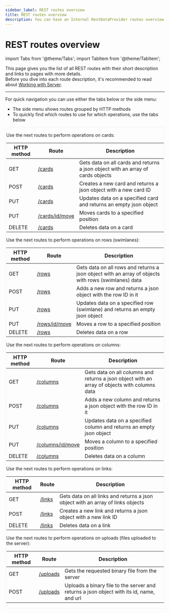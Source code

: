 ```yaml
---
sidebar_label: REST routes overview
title: REST routes overview
description: You can have an Internal RestDataProvider routes overview of JavaScript Kanban in the documentation of the DHTMLX JavaScript Kanban library. Browse developer guides and API reference, try out code examples and live demos, and download a free 30-day evaluation version of DHTMLX Kanban.
---
```


# REST routes overview

import Tabs from '@theme/Tabs';
import TabItem from '@theme/TabItem';

This page gives you the list of all REST routes with their short description and links to pages with more details.<br> Before you dive into each route description, it's recommended to read about [Working with Server](guides/working_with_server.md).

---

For quick navigation you can use either the tabs below or the side menu:
- The side menu shows routes grouped by HTTP methods
- To quickly find which routes to use for which operations, use the tabs below

<div style="border: solid #F8F8F8">
<Tabs>
<TabItem value="cards" label="cards">
<p>Use the next routes to perform operations on cards:</p>
<table>
<thead>
<tr>
<th>HTTP method</th>
<th>Route</th>
<th>Description</th>
</tr>
</thead>
<tbody>
<tr>
<td>GET</td>
<td><a href="/api/provider/rest_routes/get_routes/js_kanban_get_cards_route"> /cards</a></td>
<td>Gets data on all cards and returns a json object with an array of cards objects</td>
</tr>
<tr>
<td>POST</td>
<td><a href="/api/provider/rest_routes/post_routes/js_kanban_post_cards_route"> /cards</a></td>
<td>Creates a new card and returns a json object with a new card ID</td>
</tr>
<tr>
<td>PUT</td>
<td><a href="/api/provider/rest_routes/put_routes/js_kanban_put_cards_route"> /cards</a></td>
<td>Updates data on a specified card and returns an empty json object</td>
</tr>
<tr>
<td>PUT</td>
<td><a href="/api/provider/rest_routes/put_routes/js_kanban_put_cards_move_route"> /cards/id/move</a></td>
<td>Moves cards to a specified position</td>
</tr>

<tr>
<td>DELETE</td>
<td><a href="/api/provider/rest_routes/delete_routes/js_kanban_delete_cards_route"> /cards</a></td>
<td>Deletes data on a card</td>
</tr>
</tbody>
</table>
</TabItem>

<TabItem value="rows" label="rows">
<p>Use the next routes to perform operations on rows (swimlanes):</p>
<table>
<thead>
<tr>
<th>HTTP method</th>
<th>Route</th>
<th>Description</th>

</tr>
</thead>
<tbody>
<tr>
<td>GET</td>
<td><a href="/api/provider/rest_routes/get_routes/js_kanban_get_rows_route"> /rows</a></td>
<td>Gets data on all rows and returns a json object with an array of objects with rows (swimlanes) data</td>
</tr>
<tr>
<td>POST</td>
<td ><a href="/api/provider/rest_routes/post_routes/js_kanban_post_rows_route"> /rows</a></td>
<td>Adds a new row and returns a json object with the row ID in it</td>
</tr>
<tr>
<td>PUT</td>
<td><a href="/api/provider/rest_routes/put_routes/js_kanban_put_rows_route"> /rows</a></td>
<td>Updates data on a specified row (swimlane) and returns an empty json object</td>
</tr>
<tr>
<td>PUT</td>
<td><a href="/api/provider/rest_routes/put_routes/js_kanban_put_rows_move_route"> /rows/id/move</a></td>
<td>Moves a row to a specified position</td>
</tr>
<tr>
<td>DELETE</td>
<td><a href="/api/provider/rest_routes/delete_routes/js_kanban_delete_rows_route"> /rows</a></td>
<td>Deletes data on a row</td>
</tr>
</tbody>
</table>
</TabItem>

<TabItem value="columns" label="columns">
    <p>Use the next routes to perform operations on columns:</p>
    <table>
        <thead>
            <tr>
                <th>HTTP method</th>
                <th>Route</th>
                <th>Description</th>
            </tr>
        </thead>
        <tbody>
            <tr>
                <td>GET</td>
                <td><a href="/api/provider/rest_routes/get_routes/js_kanban_get_columns_route"> /columns</a></td>
                <td>Gets data on all columns and returns a json object with an array of objects with columns data</td>
            </tr>
            <tr>
                <td>POST</td>
                <td ><a href="/api/provider/rest_routes/post_routes/js_kanban_post_columns_route"> /columns</a></td>
                <td>Adds a new column and returns a json object with the row ID in it</td>
            </tr>
            <tr>
                <td>PUT</td>
                <td><a href="/api/provider/rest_routes/put_routes/js_kanban_put_columns_route"> /columns</a></td>
                <td>Updates data on a specified column and returns an empty json object</td>
            </tr>
            <tr>
                <td>PUT</td>
                <td><a href="/api/provider/rest_routes/put_routes/js_kanban_put_columns_move_route"> /columns/id/move</a></td>
                <td>Moves a column to a specified position</td>
            </tr>
            <tr>
                <td>DELETE</td>
                <td><a href="/api/provider/rest_routes/delete_routes/js_kanban_delete_columns_route"> /columns</a></td>
                <td>Deletes data on a column</td>
            </tr>
        </tbody>
    </table>
</TabItem>

<TabItem value="links" label="links">
    <p>Use the next routes to perform operations on links:</p>
    <table>
        <thead>
            <tr>
                <th>HTTP method</th>
                <th>Route</th>
                <th>Description</th>
            </tr>
        </thead>
        <tbody>
            <tr>
                <td>GET</td>
                <td><a href="/api/provider/rest_routes/get_routes/js_kanban_get_links_route"> /links</a></td>
                <td>Gets data on all links and returns a json object with an array of links objects</td>
            </tr>
            <tr>
                <td>POST</td>
                <td ><a href="/api/provider/rest_routes/post_routes/js_kanban_post_links_route"> /links</a></td>
                <td>Creates a new link and returns a json object with a new link ID</td>
            </tr>
            <tr>
                <td>DELETE</td>
                <td><a href="/api/provider/rest_routes/delete_routes/js_kanban_delete_links_route"> /links</a></td>
                <td>Deletes data on a link</td>
            </tr>
        </tbody>
    </table>
</TabItem>

<TabItem value="uploads" label="uploads">
    <p>Use the next routes to perform operations on uploads (files uploaded to the server):</p>
    <table>
        <thead>
            <tr>
                <th>HTTP method</th>
                <th>Route</th>
                <th>Description</th>
            </tr>
        </thead>
        <tbody>
            <tr>
                <td>GET</td>
                <td><a href="/api/provider/rest_routes/get_routes/js_kanban_get_uploads_route"> /uploads</a></td>
                <td>Gets the requested binary file from the server</td>
            </tr>
            <tr>
                <td>POST</td>
                <td><a href="/api/provider/rest_routes/post_routes/js_kanban_post_uploads_route"> /uploads</a></td>
                <td>Uploads a binary file to the server and returns a json object with its id, name, and url</td>
            </tr>
        </tbody>
    </table>
</TabItem>

</Tabs>
</div>
